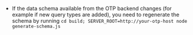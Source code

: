 - If the data schema available from the OTP backend changes
  (for example if new query types are added),
  you need to regenerate the schema by running
  `cd build; SERVER_ROOT=http://your-otp-host node generate-schema.js`
